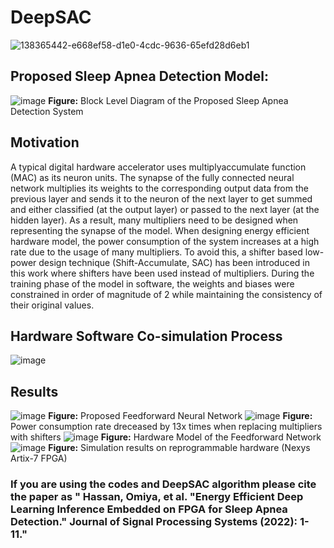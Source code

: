 # DeepSAC
![138365442-e668ef58-d1e0-4cdc-9636-65efd28d6eb1](https://user-images.githubusercontent.com/48494146/197577930-bb2e2b5b-1ad0-40a2-aa6f-321b10630320.png)

## Proposed Sleep Apnea Detection Model:
![image](https://user-images.githubusercontent.com/48494146/197580046-4a766159-a126-4e2f-b612-1707e5f41707.png)
**Figure:** Block Level Diagram of the Proposed Sleep Apnea Detection System

## Motivation
A typical digital hardware accelerator uses multiplyaccumulate function (MAC) as its neuron units. The synapse of the fully connected neural
network multiplies its weights to the corresponding output data from the previous layer and sends it to the neuron of the next layer to get summed and either classified (at the output layer) or passed to the next layer (at the hidden layer). As a result, many multipliers need to be designed when representing the synapse of the model. When designing energy efficient hardware model, the power consumption of the system increases at a high rate due to the usage of many multipliers. To avoid this, a shifter based low-power design technique (Shift-Accumulate, SAC) has been introduced in this work where shifters have been used instead of multipliers. During the training phase of the model in software, the weights and biases were constrained in order of magnitude of 2 while maintaining the consistency of their original values.

## Hardware Software Co-simulation Process
![image](https://user-images.githubusercontent.com/48494146/197578627-23737a04-d5dd-488a-ab54-075064ea3f5b.png)

## Results
![image](https://user-images.githubusercontent.com/48494146/197579647-02053d9a-1e69-4b73-8e1a-0ee8b9105f0a.png)
**Figure:** Proposed Feedforward Neural Network
![image](https://user-images.githubusercontent.com/48494146/197580747-c0dc575f-08f9-440a-a78f-d2bc4f385949.png)
**Figure:** Power consumption rate dreceased by 13x times when replacing multipliers with shifters
![image](https://user-images.githubusercontent.com/48494146/197579888-9b6269e9-1867-42b8-8710-a28365b218f3.png)
**Figure:** Hardware Model of the Feedforward Network
![image](https://user-images.githubusercontent.com/48494146/197579750-314e038e-5faa-4b2e-92c4-bcdf6d4e8983.png)
**Figure:** Simulation results on reprogrammable hardware (Nexys Artix-7 FPGA)

### If you are using the codes and DeepSAC algorithm please cite the paper as " Hassan, Omiya, et al. "Energy Efficient Deep Learning Inference Embedded on FPGA for Sleep Apnea Detection." Journal of Signal Processing Systems (2022): 1-11."
